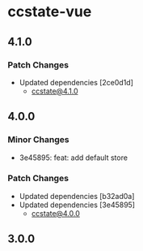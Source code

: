 # ccstate-vue

## 4.1.0

### Patch Changes

- Updated dependencies [2ce0d1d]
  - ccstate@4.1.0

## 4.0.0

### Minor Changes

- 3e45895: feat: add default store

### Patch Changes

- Updated dependencies [b32ad0a]
- Updated dependencies [3e45895]
  - ccstate@4.0.0

## 3.0.0
